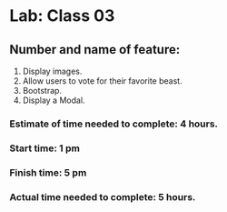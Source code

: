 # Lab: Class 03

## Number and name of feature: 
1. Display images. 
2. Allow users to vote for their favorite beast.  
3. Bootstrap. 
4. Display a Modal.  
 


### Estimate of time needed to complete: 4 hours.

### Start time: 1 pm

### Finish time: 5 pm

### Actual time needed to complete: 5 hours.